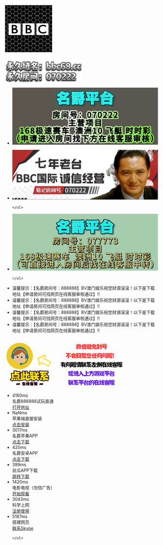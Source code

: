 <!-- saved from url=(0018)https://aa616263aa.github.io/bv668github.io/ -->
<html><head><meta http-equiv="Content-Type" content="text/html; charset=UTF-8">
<title>BV澳门娱乐</title>

<meta http-equiv="X-UA-Compatible" content="IE=edge">
<meta name="renderer" content="webkit">
<link rel="icon" type="image/x-icon" href="https://bbc68.cc/files/favicon.ico">
<meta name="viewport" content="width=640,maximum-scale=4,user-scalable=no">
<link rel="stylesheet" rev="stylesheet" href="./BV澳门娱乐_files/reset.css" type="text/css">

<link rel="stylesheet" rev="stylesheet" href="./BV澳门娱乐_files/global.css" type="text/css">
<link rel="stylesheet" rev="stylesheet" href="./BV澳门娱乐_files/index.css" type="text/css">
<link href="./BV澳门娱乐_files/swiper.min.css" rel="stylesheet">
<script src="./BV澳门娱乐_files/swiper.min.js.下载"></script>

<link type="text/css" rel="stylesheet" href="./BV澳门娱乐_files/chatStyle.css"></head>
<body>
<div class="head">
	<div class="logo"><h1><a href="https://bbc68.cc/#" target="_blank" class=""><img src="./BV澳门娱乐_files/logo.png" alt=""></a></h1></div>
	<a href="https://bbc68.cc/#" class=""><img src="./BV澳门娱乐_files/wz.png" alt=""></a>
</div>

<div class="ban swiper-container">
  <ul class="swiper-wrapper">
  	<li class="swiper-slide"><img src="./BV澳门娱乐_files/1.jpg" alt=""></li>

  </ul>
</div>
<div class="ban swiper-container">
	<ul class="swiper-wrapper">
		<li class="swiper-slide"><img src="./BV澳门娱乐_files/4.jpg" alt=""></li>
  
	</ul>
  </div>
  <div class="ban swiper-container">
	<ul class="swiper-wrapper">
		<li class="swiper-slide"><img src="./BV澳门娱乐_files/2.jpg" alt=""></li>
  
	</ul>
  </div>  


<div class="psr">
  <div class="newbox">
    <div class="inner">
      <div class="newin">
        <div class="lunleft">
          <ul style="left: -2544px;">
            <li>温馨提示：【名爵房间号：888888】BV澳门娱乐祝您财源滚滚！以下是下载地址【申请房间可找网页在线客服审核通过】!!</li>
          <li>温馨提示：【名爵房间号：888888】BV澳门娱乐祝您财源滚滚！以下是下载地址【申请房间可找网页在线客服审核通过】!!</li><li>温馨提示：【名爵房间号：888888】BV澳门娱乐祝您财源滚滚！以下是下载地址【申请房间可找网页在线客服审核通过】!!</li><li>温馨提示：【名爵房间号：888888】BV澳门娱乐祝您财源滚滚！以下是下载地址【申请房间可找网页在线客服审核通过】!!</li></ul>
        </div>
      </div>
    </div>
  </div>
</div>

<div class="cl"></div>
<div class="kf" style="padding-top:15px;">
	<!-- //客服链接 -->
	<a href="https://tawk.to/bbc070222" target="_blank" class="kf">
		<img src="./BV澳门娱乐_files/kf.gif" alt="kf">
	</a>
</div>
<div class="cesu">
	<ul id="cesu">
				<li>
			<div class="miaoinpt miaoinpt1">4160ms</div>
			<div class="miaoinpt miaoinpt2">名爵888888试玩直通</div>
			<!-- 进入链接 -->
			<a href="https://wechat.mjweb71.xyz/6.html?roomNum=077773" target="_blank" class="dw">打开地址</a>
		<span style="display: none;"><em>0.289秒</em></span><span style="display: none;"><em>4.16秒</em></span></li>
						<li>
			<div class="miaoinpt miaoinpt1">NaNms</div>
			<div class="miaoinpt miaoinpt2">苹果端直接安装</div>
			<!-- 进入链接 -->
			<a href="itms-services://?action=download-manifest&amp;url=https://appdl.glvroc.com/download/ipa/mj_1.8.1_01_23a.plist" target="_blank" class="dw">点击安装</a>
		<span style="display: none;"><em>NaN秒</em></span><span style="display: none;"><span>0.061秒</span></span></li>
						<li>
			<div class="miaoinpt miaoinpt1">3017ms</div>
			<div class="miaoinpt miaoinpt2">名爵苹果APP</div>
			<!-- 进入链接 -->
			<a href="https://www.mj98.app/" target="_blank" class="dw">点击下载</a>
		<span style="display: none;"><em>0.077秒</em></span><span style="display: none;"><em>3.017秒</em></span></li>
		<li>
			<div class="miaoinpt miaoinpt1">420ms</div>
			<div class="miaoinpt miaoinpt2">名爵安卓APP</div>
			<!-- 进入链接 -->
			<a href="https://appdl.glvroc.com/download/mj_v1.8.0.2.apk" target="_blank" class="dw">点击下载</a>
		<span style="display: none;"><em>0.038秒</em></span><span style="display: none;"><em>0.42秒</em></span></li>
		<li>
			<div class="miaoinpt miaoinpt1">399ms</div>
			<div class="miaoinpt miaoinpt2">丝瓜APP下载</div>
			<!-- 进入链接 -->
			<a href="https://ya.cn/" target="_blank" class="dw">跳转下载</a>
		<span style="display: none;"><em>0.038秒</em></span><span style="display: none;"><em>0.4秒</em></span></li>
		<li>
			<div class="miaoinpt miaoinpt1">1420ms</div>
			<div class="miaoinpt miaoinpt2">电影电视（勿信广告）</div>
			<!-- 进入链接 -->
			<a href="https://damirl.com/" target="_blank" class="dw">开始观看</a>
		<span style="display: none;"><em>0.038秒</em></span><span style="display: none;"><em>1.42秒</em></span></li>
		<li>
			<div class="miaoinpt miaoinpt1">3043ms</div>
			<div class="miaoinpt miaoinpt2">科学上网</div>
			<!-- 进入链接 -->
			<a href="https://sakura-cat1.com/register?code=VOJwbR0v" target="_blank" class="dw">注册使用</a>
		<span style="display: none;"><em>0.038秒</em></span><span style="display: none;"><em>3.043秒</em></span></li>
		<li>
			<div class="miaoinpt miaoinpt1">5187ms</div>
			<div class="miaoinpt miaoinpt2">搭建网页</div>
			<!-- 进入链接 -->
			<a href="https://join.skype.com/invite/xe2SdbSG9eyh" target="_blank" class="dw">联系Skype</a>
		<span style="display: none;"><em>0.038秒</em></span><span style="display: none;"><em>5.187秒</em></span></li>
		
	</ul>
<script type="text/javascript" src=".BV澳门娱乐_files/cesu.js.下载"></script>
</div>


	
<script type="text/javascript" src="./BV澳门娱乐_files/jquery-1.11.1.min.js.下载"></script>
<script type="text/javascript" src="./BV澳门娱乐_files/demo.js.下载"></script>
<script type="text/javascript" src="./BV澳门娱乐_files/index.js.下载"></script>



    

</body></html>
<!DOCTYPE html>
<html lang="en">

<head>
    <meta charset="UTF-8">
    <title>Skype Button Example</title>
    <style>
       .skype-button {
            display: inline-block;
            padding: 10px 30px;
            background-color: #00aff0;
            color: white;
            text-decoration: none;
            border-radius: 5px;
            font-family: Arial, sans-serif;
        }

       .skype-button:hover {
            background-color: #0077a8;
        }
    </style>
</head>

<body>
    <a href="skype:xe2SdbSG9eyh?chat">开始Skype文字聊天</a>
</body>

</html>
